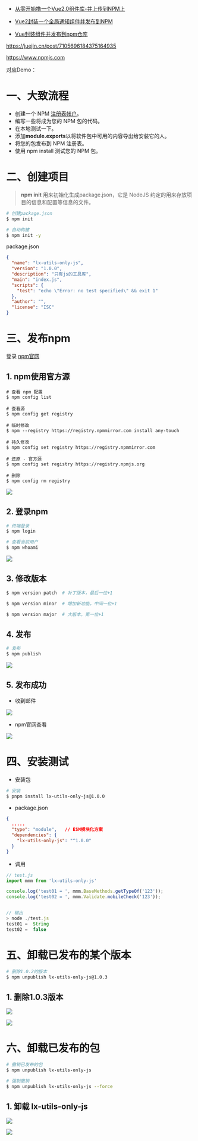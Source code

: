 * [从零开始撸一个Vue2.0组件库-并上传到NPM上](https://blog.csdn.net/weixin_42950333/article/details/120415621)

* [Vue2封装一个全局通知组件并发布到NPM](https://blog.csdn.net/m0_53321320/article/details/131259961)
* [Vue封装组件并发布到npm仓库](https://zhuanlan.zhihu.com/p/459284053)

https://juejin.cn/post/7105696184375164935



https://www.npmjs.com



对应Demo：

# 一、大致流程

- 创建一个 NPM [注册表帐户](https://www.npmjs.com/)。
- 编写一些将成为您的 NPM 包的代码。
- 在本地测试一下。
- 添加**module.exports**以将软件包中可用的内容导出给安装它的人。
- 将您的包发布到 NPM 注册表。
- 使用 npm install 测试您的 NPM 包。



# 二、创建项目

> **npm init** 用来初始化生成package.json，它是 NodeJS 约定的用来存放项目的信息和配置等信息的文件。

```sh
# 创建package.json
$ npm init 

# 自动构建
$ npm init -y
```

package.json

```json
{
  "name": "lx-utils-only-js",
  "version": "1.0.0",
  "description": "只有js的工具库",
  "main": "index.js",
  "scripts": {
    "test": "echo \"Error: no test specified\" && exit 1"
  },
  "author": "",
  "license": "ISC"
}
```



# 三、发布npm

登录 [npm官网](https://www.npmjs.com/)

## 1. npm使用官方源

```shell
# 查看 npm 配置
$ npm config list

# 查看源
$ npm config get registry

# 临时修改
$ npm --registry https://registry.npmmirror.com install any-touch

# 持久修改
$ npm config set registry https://registry.npmmirror.com

# 还原 - 官方源
$ npm config set registry https://registry.npmjs.org

# 删除
$ npm config rm registry
```

![](images/publish001.png)



## 2. 登录npm

```sh
# 终端登录
$ npm login

# 查看当前用户
$ npm whoami
```

![](images/publish002.png)



## 3. 修改版本

```sh
$ npm version patch  # 补丁版本，最后一位+1

$ npm version minor  # 增加新功能，中间一位+1

$ npm version major  # 大版本，第一位+1
```



## 4. 发布

```sh
# 发布
$ npm publish
```

![](images/publish003.png)



## 5. 发布成功

* 收到邮件

![](images/publish004.png)

* npm官网查看

![](images/publish005.png)



# 四、安装测试

* 安装包

```sh
# 安装
$ pnpm install lx-utils-only-js@1.0.0
```

* package.json

```json
{
  .....
  "type": "module",   // ESM模块化方案
  "dependencies": {
    "lx-utils-only-js": "^1.0.0"
  }
}
```

* 调用

```js
// test.js
import mmm from 'lx-utils-only-js'

console.log('test01 = ', mmm.BaseMethods.getTypeOf('123'));
console.log('test02 = ', mmm.Validate.mobileCheck('123'));


// 输出
> node ./test.js
test01 =  String
test02 =  false
```



# 五、卸载已发布的某个版本

```sh
# 删除1.0.2的版本
$ npm unpublish lx-utils-only-js@1.0.3
```



## 1. 删除1.0.3版本

![](images/publish006.png)

![](images/publish007.png)



# 六、卸载已发布的包

```sh
# 撤销已发布的包
$ npm unpublish lx-utils-only-js

# 强制撤销
$ npm unpublish lx-utils-only-js --force
```



## 1. 卸载 lx-utils-only-js

![](images/publish008.png)

![](images/publish009.png)

















